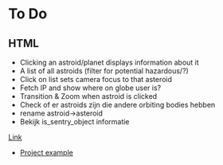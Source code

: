 # To Do

## HTML
- Clicking an astroid/planet displays information about it 
- A list of all astroids (filter for potential hazardous/?)
- Click on list sets camera focus to that asteroid
- Fetch IP and show where on globe user is?
- Transition & Zoom when astroid is clicked
- Check of er astroids zijn die andere orbiting bodies hebben
- rename astroid->asteroid
- Bekijk is_sentry_object informatie

[Link](https://cientos.tresjs.org/guide/misc/html-component.html#html)

- [Project example](https://gitee.com/ice-gl/icegl-three-vue-tres/blob/master/src/plugins/UIdemo/pages/divIllustrate.vue)